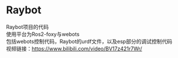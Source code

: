 # Raybot
Raybot项目的代码  
使用平台为Ros2-foxy与webots   
包括webots控制代码，Raybot的urdf文件，以及esp部分的调试控制代码  
视频链接：https://www.bilibili.com/video/BV17z421r7Wr/
